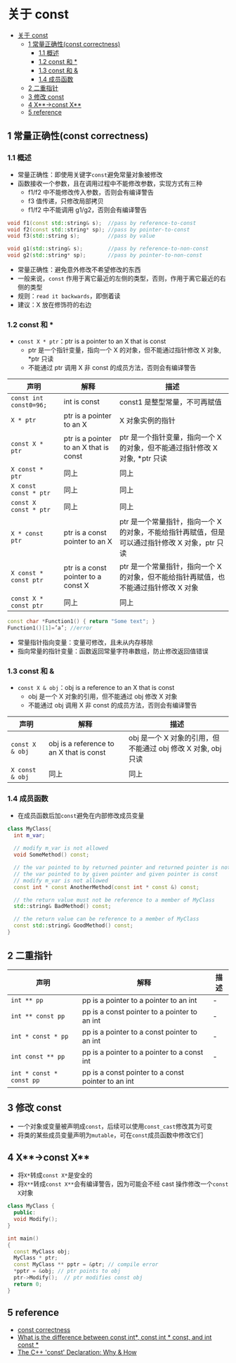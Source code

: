 # 关于 const

- [关于 const](#%E5%85%B3%E4%BA%8E-const)
  - [1 常量正确性(const correctness)](#1-%E5%B8%B8%E9%87%8F%E6%AD%A3%E7%A1%AE%E6%80%A7const-correctness)
    - [1.1 概述](#11-%E6%A6%82%E8%BF%B0)
    - [1.2 const 和 *](#12-const-%E5%92%8C)
    - [1.3 const 和 &](#13-const-%E5%92%8C)
    - [1.4 成员函数](#14-%E6%88%90%E5%91%98%E5%87%BD%E6%95%B0)
  - [2 二重指针](#2-%E4%BA%8C%E9%87%8D%E6%8C%87%E9%92%88)
  - [3 修改 const](#3-%E4%BF%AE%E6%94%B9-const)
  - [4 X**->const X**](#4-x-const-x)
  - [5 reference](#5-reference)

## 1 常量正确性(const correctness)

### 1.1 概述

- 常量正确性：即使用关键字`const`避免常量对象被修改
- 函数接收一个参数，且在调用过程中不能修改参数，实现方式有三种
  - f1/f2 中不能修改传入参数，否则会有编译警告
  - f3 值传递，只修改局部拷贝
  - f1/f2 中不能调用 g1/g2，否则会有编译警告

```cpp
void f1(const std::string& s);  //pass by reference-to-const
void f2(const std::string* sp); //pass by pointer-to-const
void f3(std::string s);         //pass by value

void g1(std::string& s);        //pass by reference-to-non-const
void g2(std::string* sp);       //pass by pointer-to-non-const
```

- 常量正确性：避免意外修改不希望修改的东西
- 一般来说，`const` 作用于离它最近的左侧的类型，否则，作用于离它最近的右侧的类型
- 规则：`read it backwards`，即倒着读
- 建议：X 放在修饰符的右边

### 1.2 const 和 *

- `const X * ptr`：ptr is a pointer to an X that is const
  - ptr 是一个指针变量，指向一个 X 的对象，但不能通过指针修改 X 对象, *ptr 只读
  - 不能通过 ptr 调用 X 非 const 的成员方法，否则会有编译警告

| 声明 | 解释 | 描述 |
| --- | --- | --- |
| `const int const0=96;` | int is const | const1 是整型常量，不可再赋值 |
| `X * ptr` | ptr is a pointer to an X | X 对象实例的指针 |
| `const X * ptr` | ptr is a pointer to an X that is const | ptr 是一个指针变量，指向一个 X 的对象，但不能通过指针修改 X 对象, *ptr 只读 |
| `X const * ptr` | 同上 | 同上 |
| `X const const * ptr` | 同上 | 同上 |
| `const X const * ptr` | 同上 | 同上 |
| `X * const ptr` | ptr is a const pointer to an X | ptr 是一个常量指针，指向一个 X 的对象，不能给指针再赋值，但是可以通过指针修改 X 对象，ptr 只读 |
| `X const * const ptr` | ptr is a const pointer to a const X | ptr 是一个常量指针，指向一个 X 的对象，但不能给指针再赋值，也不能通过指针修改 X 对象 |
| `const X * const ptr` | 同上 | 同上 |

```cpp
const char *Function1() { return "Some text"; }
Function1()[1]=’a’; //error
```

- 常量指针指向变量：变量可修改，且未从内存移除
- 指向常量的指针变量：函数返回常量字符串数组，防止修改返回值错误

### 1.3 const 和 &

- `const X & obj`：obj is a reference to an X that is const
  - obj 是一个 X 对象的引用，但不能通过 obj 修改 X 对象
  - 不能通过 obj 调用 X 非 const 的成员方法，否则会有编译警告

| 声明 | 解释 | 描述 |
| --- | --- | --- |
| `const X & obj` | obj is a reference to an X that is const | obj 是一个 X 对象的引用，但不能通过 obj 修改 X 对象, obj 只读 |
| `X const & obj` | 同上 | 同上 |

### 1.4 成员函数

- 在成员函数后加`const`避免在内部修改成员变量

```cpp
class MyClass{
  int m_var;
  
  // modify m_var is not allowed
  void SomeMethod() const;

  // the var pointed to by returned pointer and returned pointer is not allowed to altered
  // the var pointed to by given pointer and given pointer is const
  // modify m_var is not allowed
  const int * const AnotherMethod(const int * const &) const;

  // the return value must not be reference to a member of MyClass
  std::string& BadMethod() const;

  // the return value can be reference to a member of MyClass
  const std::string& GoodMethod() const;
}
```

## 2 二重指针

| 声明 | 解释 | 描述 |
| --- | --- | --- |
| `int ** pp` | pp is a pointer to a pointer to an int | - |
| `int ** const pp` | pp is a const pointer to a pointer to an int | - |
| `int * const * pp` | pp is a pointer to a const pointer to an int | - |
| `int const ** pp` | pp is a pointer to a pointer to a const int | - |
| `int * const * const pp` | pp is a const pointer to a const pointer to an int |

## 3 修改 const

- 一个对象或变量被声明成`const`，后续可以使用`const_cast`修改其为可变
- 将类的某些成员变量声明为`mutable`，可在`const`成员函数中修改它们

## 4 X**->const X**

- 将`X*`转成`const X*`是安全的
- 将`X**`转成`const X**`会有编译警告，因为可能会不经 cast 操作修改一个`const X`对象

```cpp
class MyClass {
  public:
  void Modify();
}

int main()
{
  const MyClass obj;
  MyClass * ptr;
  const MyClass ** pptr = &ptr; // compile error
  *pptr = &obj; // ptr points to obj
  ptr->Modify();  // ptr modifies const obj
  return 0;
}
```

## 5 reference

- [const correctness](https://isocpp.org/wiki/faq/const-correctness)
- [What is the difference between const int\*, const int \* const, and int const \*](https://stackoverflow.com/questions/1143262/what-is-the-difference-between-const-int-const-int-const-and-int-const)
- [The C++ 'const' Declaration: Why & How](http://duramecho.com/ComputerInformation/WhyHowCppConst.html)

